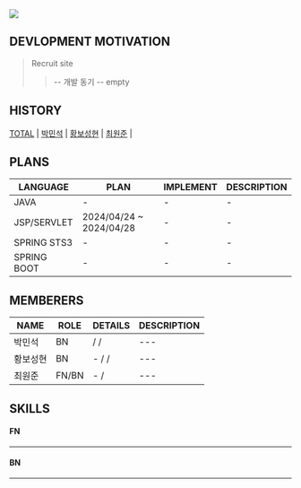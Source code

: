 <img src="https://capsule-render.vercel.app/api?type=waving&color=&height=200&section=header&text=구인구직웹%20프로젝트&fontSize=90" />

DEVLOPMENT MOTIVATION
---
> Recruit site
> > -- 개발 동기 
> > -- empty

HISTORY
---
[TOTAL](DOCUMENT/HISTORY/TOTAL) | [박민석](DOCUMENT/HISTORY/박민석) | 
[황보성현](DOCUMENT/HISTORY/황보성현) | [최원준](DOCUMENT/HISTORY/최원준) | 

PLANS
---
 |LANGUAGE|PLAN|IMPLEMENT|DESCRIPTION|
 |-|-|-|-|
 |JAVA|-|-|-|
 |JSP/SERVLET|2024/04/24 ~ 2024/04/28|-|-|
 |SPRING STS3|-|-|-|
 |SPRING BOOT|-|-|-|

MEMBERERS
--- 
|NAME|ROLE|DETAILS|DESCRIPTION| 
|---|---|---|---|
|박민석|BN| /  / |---|
|황보성현|BN|  -  /  / |---|
|최원준|FN/BN| -  / |---|


SKILLS
---

#### FN
---

#### BN
---
